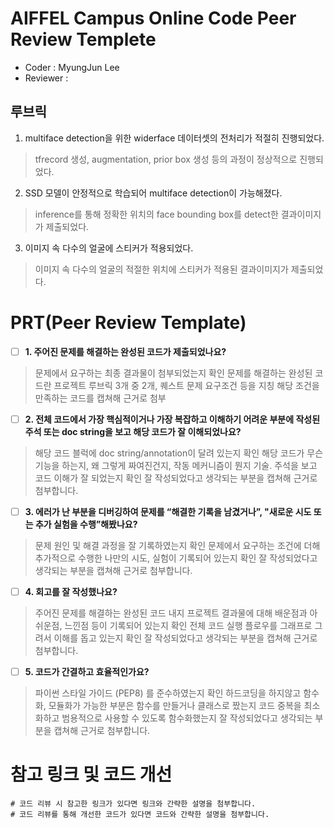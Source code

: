 
# AIFFEL Campus Online Code Peer Review Templete
- Coder : MyungJun Lee
- Reviewer :


## 루브릭


1. multiface detection을 위한 widerface 데이터셋의 전처리가 적절히 진행되었다.
> tfrecord 생성, augmentation, prior box 생성 등의 과정이 정상적으로 진행되었다.
2. SSD 모델이 안정적으로 학습되어 multiface detection이 가능해졌다.
> inference를 통해 정확한 위치의 face bounding box를 detect한 결과이미지가 제출되었다.
3. 이미지 속 다수의 얼굴에 스티커가 적용되었다.
> 이미지 속 다수의 얼굴의 적절한 위치에 스티커가 적용된 결과이미지가 제출되었다.


# PRT(Peer Review Template)


- [ ]  **1. 주어진 문제를 해결하는 완성된 코드가 제출되었나요?**

  
> 문제에서 요구하는 최종 결과물이 첨부되었는지 확인
> 문제를 해결하는 완성된 코드란 프로젝트 루브릭 3개 중 2개, 퀘스트 문제 요구조건 등을 지칭
> 해당 조건을 만족하는 코드를 캡쳐해 근거로 첨부

                 
- [ ]  **2. 전체 코드에서 가장 핵심적이거나 가장 복잡하고 이해하기 어려운 부분에 작성된 주석 또는 doc string을 보고 해당 코드가 잘 이해되었나요?**


> 해당 코드 블럭에 doc string/annotation이 달려 있는지 확인
> 해당 코드가 무슨 기능을 하는지, 왜 그렇게 짜여진건지, 작동 메커니즘이 뭔지 기술.
> 주석을 보고 코드 이해가 잘 되었는지 확인
> 잘 작성되었다고 생각되는 부분을 캡쳐해 근거로 첨부합니다.

      
- [ ] **3. 에러가 난 부분을 디버깅하여 문제를 “해결한 기록을 남겼거나”, "새로운 시도 또는 추가 실험을 수행”해봤나요?**

        
> 문제 원인 및 해결 과정을 잘 기록하였는지 확인
> 문제에서 요구하는 조건에 더해 추가적으로 수행한 나만의 시도, 실험이 기록되어 있는지 확인
> 잘 작성되었다고 생각되는 부분을 캡쳐해 근거로 첨부합니다.


- [ ] **4. 회고를 잘 작성했나요?**


> 주어진 문제를 해결하는 완성된 코드 내지 프로젝트 결과물에 대해 배운점과 아쉬운점, 느낀점 등이 기록되어 있는지 확인
> 전체 코드 실행 플로우를 그래프로 그려서 이해를 돕고 있는지 확인
> 잘 작성되었다고 생각되는 부분을 캡쳐해 근거로 첨부합니다.


- [ ] **5. 코드가 간결하고 효율적인가요?**

 
> 파이썬 스타일 가이드 (PEP8) 를 준수하였는지 확인
> 하드코딩을 하지않고 함수화, 모듈화가 가능한 부분은 함수를 만들거나 클래스로 짰는지
> 코드 중복을 최소화하고 범용적으로 사용할 수 있도록 함수화했는지
> 잘 작성되었다고 생각되는 부분을 캡쳐해 근거로 첨부합니다.

  
# 참고 링크 및 코드 개선
```
# 코드 리뷰 시 참고한 링크가 있다면 링크와 간략한 설명을 첨부합니다.
# 코드 리뷰를 통해 개선한 코드가 있다면 코드와 간략한 설명을 첨부합니다.
```
